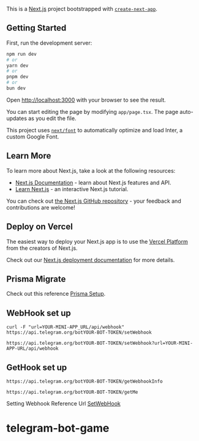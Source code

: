 This is a [Next.js](https://nextjs.org/) project bootstrapped with [`create-next-app`](https://github.com/vercel/next.js/tree/canary/packages/create-next-app).

## Getting Started

First, run the development server:

```bash
npm run dev
# or
yarn dev
# or
pnpm dev
# or
bun dev
```

Open [http://localhost:3000](http://localhost:3000) with your browser to see the result.

You can start editing the page by modifying `app/page.tsx`. The page auto-updates as you edit the file.

This project uses [`next/font`](https://nextjs.org/docs/basic-features/font-optimization) to automatically optimize and load Inter, a custom Google Font.

## Learn More

To learn more about Next.js, take a look at the following resources:

- [Next.js Documentation](https://nextjs.org/docs) - learn about Next.js features and API.
- [Learn Next.js](https://nextjs.org/learn) - an interactive Next.js tutorial.

You can check out [the Next.js GitHub repository](https://github.com/vercel/next.js/) - your feedback and contributions are welcome!

## Deploy on Vercel

The easiest way to deploy your Next.js app is to use the [Vercel Platform](https://vercel.com/new?utm_medium=default-template&filter=next.js&utm_source=create-next-app&utm_campaign=create-next-app-readme) from the creators of Next.js.

Check out our [Next.js deployment documentation](https://nextjs.org/docs/deployment) for more details.

## Prisma Migrate
Check out this reference [Prisma Setup](https://www.digitalocean.com/community/tutorials/how-to-build-a-rest-api-with-prisma-and-postgresql).

## WebHook set up
`curl -F "url=YOUR-MINI-APP_URL/api/webhook" https://api.telegram.org/botYOUR-BOT-TOKEN/setWebhook`

`https://api.telegram.org/botYOUR-BOT-TOKEN/setWebhook?url=YOUR-MINI-APP-URL/api/webhook`

## GetHook set up
`https://api.telegram.org/botYOUR-BOT-TOKEN/getWebhookInfo`

`https://api.telegram.org/botYOUR-BOT-TOKEN/getMe`

Setting Webhook Reference Url [SetWebHook](https://stackoverflow.com/questions/42554548/how-to-set-telegram-bot-webhook)

# telegram-bot-game
